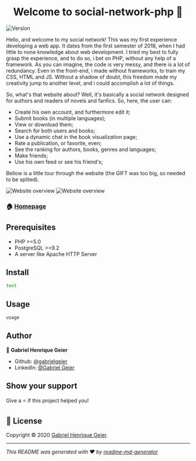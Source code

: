 <h1 align="center">Welcome to social-network-php 👋</h1>
<p>
  <img alt="Version" src="https://img.shields.io/badge/version-1.0-blue.svg?cacheSeconds=2592000" />
</p>

Hello, and welcome to my social network! This was my first experience developing a web app. It dates from the first semester of 2018, when I had little to none knowledge about web development. I tried my best to fully grasp the experience, and to do so, i bet on PHP, without any help of a framework. As you can imagine, the code is very messy, and there is a lot of redundancy. Even in the front-end, i made without frameworks, to train my CSS, HTML and JS. Without a shadow of doubt, this freedom made my creativity jump to another level, and i could accomplish a lot of things.

So, what's that website about? Well, it's basically a social network designed for authors and readers of novels and fanfics. So, here, the user can:

- Create his own account, and furthermore edit it;
- Submit books (in multiple languages);
- View or download them;
- Search for both users and books;
- Use a dynamic chat in the book visualization page;
- Rate a publication, or favorite, even;
- See the ranking for authors, books, genres and languages;
- Make friends;
- Use his own feed or see his friend's;

Bellow is a little tour through the website (the GIFT was too big, so needed to be splited).

<img alt="Website overview" src="https://i.giphy.com/media/KEYSy7DjfCEQ0Xzpse/source.gif" />
<img alt="Website overview" src="https://i.giphy.com/media/H4JmyY8bJXXhX2ytqU/source.gif" />


### 🏠 [Homepage](https://github.com/gabrielgeier/social-network-php)

## Prerequisites

- PHP >=5.0
- PostgreSQL >=9.2
- A server like Apache HTTP Server

## Install

```sh
test
```

## Usage

```sh
usage
```

## Author

👤 **Gabriel Henrique Geier**

* Github: [@gabrielgeier](https://github.com/gabrielgeier)
* LinkedIn: [@Gabriel Geier](https://linkedin.com/in/gabriel-geier-188621167)

## Show your support

Give a ⭐️ if this project helped you!

## 📝 License

Copyright © 2020 [Gabriel Henrique Geier](https://github.com/gabrielgeier).<br />

***
_This README was generated with ❤️ by [readme-md-generator](https://github.com/kefranabg/readme-md-generator)_
